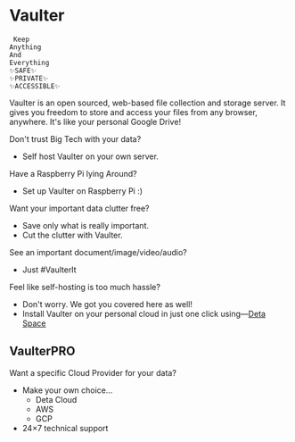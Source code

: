 # Vaulter

	 Keep 
	Anything 
	And
	Everything
	✨SAFE✨
	✨PRIVATE✨
	✨ACCESSIBLE✨

Vaulter is an open sourced, web-based file collection and storage server. It gives you freedom to store and access your files from any browser, anywhere. It's like your personal Google Drive!

Don't trust Big Tech with your data?
- Self host Vaulter on your own server.

Have a Raspberry Pi lying Around?
- Set up Vaulter on Raspberry Pi :)

Want your important data clutter free?
- Save only what is really important.
- Cut the clutter with Vaulter.

See an important document/image/video/audio?
- Just #VaulterIt


Feel like self-hosting is too much hassle?
- Don't worry. We got you covered here as well!
- Install Vaulter on your personal cloud in just one click using—[Deta Space](https://deta.space)


## VaulterPRO

Want a specific Cloud Provider for your data?
- Make your own choice...
	- Deta Cloud
	- AWS
	- GCP
- 24×7 technical support